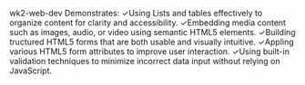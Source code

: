 wk2-web-dev
Demonstrates:
✓Using Lists and tables effectively to organize content for clarity and accessibility.
✓Embedding media content such as images, audio, or video using semantic HTML5 elements.
✓Building tructured HTML5 forms that are both usable and visually intuitive.
✓Appling various HTML5 form attributes to improve user interaction.
✓Using built-in validation techniques to minimize incorrect data input without relying on JavaScript.
